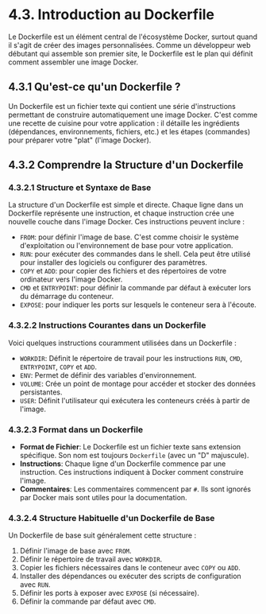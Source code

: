 # 4.3. Introduction au Dockerfile

Le Dockerfile est un élément central de l'écosystème Docker, surtout quand il s'agit de créer des images personnalisées. Comme un développeur web débutant qui assemble son premier site, le Dockerfile est le plan qui définit comment assembler une image Docker.

## 4.3.1 Qu'est-ce qu'un Dockerfile ?

Un Dockerfile est un fichier texte qui contient une série d'instructions permettant de construire automatiquement une image Docker. C'est comme une recette de cuisine pour votre application : il détaille les ingrédients (dépendances, environnements, fichiers, etc.) et les étapes (commandes) pour préparer votre "plat" (l'image Docker).

## 4.3.2 Comprendre la Structure d'un Dockerfile

### 4.3.2.1 Structure et Syntaxe de Base

La structure d'un Dockerfile est simple et directe. Chaque ligne dans un Dockerfile représente une instruction, et chaque instruction crée une nouvelle couche dans l'image Docker. Ces instructions peuvent inclure :

- `FROM`: pour définir l'image de base. C'est comme choisir le système d'exploitation ou l'environnement de base pour votre application.
- `RUN`: pour exécuter des commandes dans le shell. Cela peut être utilisé pour installer des logiciels ou configurer des paramètres.
- `COPY` et `ADD`: pour copier des fichiers et des répertoires de votre ordinateur vers l'image Docker.
- `CMD` et `ENTRYPOINT`: pour définir la commande par défaut à exécuter lors du démarrage du conteneur.
- `EXPOSE`: pour indiquer les ports sur lesquels le conteneur sera à l'écoute.

### 4.3.2.2 Instructions Courantes dans un Dockerfile

Voici quelques instructions couramment utilisées dans un Dockerfile :

- `WORKDIR`: Définit le répertoire de travail pour les instructions `RUN`, `CMD`, `ENTRYPOINT`, `COPY` et `ADD`.
- `ENV`: Permet de définir des variables d'environnement.
- `VOLUME`: Crée un point de montage pour accéder et stocker des données persistantes.
- `USER`: Définit l'utilisateur qui exécutera les conteneurs créés à partir de l'image.


### 4.3.2.3 Format dans un Dockerfile

- **Format de Fichier**: Le Dockerfile est un fichier texte sans extension spécifique. Son nom est toujours `Dockerfile` (avec un "D" majuscule).
- **Instructions**: Chaque ligne d'un Dockerfile commence par une instruction. Ces instructions indiquent à Docker comment construire l'image.
- **Commentaires**: Les commentaires commencent par `#`. Ils sont ignorés par Docker mais sont utiles pour la documentation.


### 4.3.2.4 Structure Habituelle d'un Dockerfile de Base

Un Dockerfile de base suit généralement cette structure :

1. Définir l'image de base avec `FROM`.
2. Définir le répertoire de travail avec `WORKDIR`.
3. Copier les fichiers nécessaires dans le conteneur avec `COPY` ou `ADD`.
4. Installer des dépendances ou exécuter des scripts de configuration avec `RUN`.
5. Définir les ports à exposer avec `EXPOSE` (si nécessaire).
6. Définir la commande par défaut avec `CMD`.

